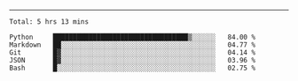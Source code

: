 ---

<!--START_SECTION:waka-->
```text
Total: 5 hrs 13 mins

Python     ██████████████████████████████████▒░░░░░░   84.00 % 
Markdown   ██░░░░░░░░░░░░░░░░░░░░░░░░░░░░░░░░░░░░░░░   04.77 % 
Git        █▓░░░░░░░░░░░░░░░░░░░░░░░░░░░░░░░░░░░░░░░   04.14 % 
JSON       █▓░░░░░░░░░░░░░░░░░░░░░░░░░░░░░░░░░░░░░░░   03.96 % 
Bash       █░░░░░░░░░░░░░░░░░░░░░░░░░░░░░░░░░░░░░░░░   02.75 % 
```
<!--END_SECTION:waka-->


[linkedin]: https://www.linkedin.com/in/mohamed-elh/

